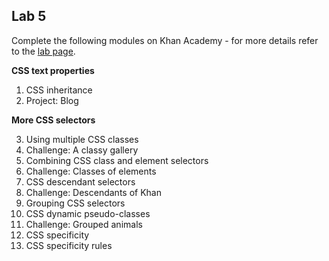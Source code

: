 ## Lab 5 

Complete the following modules on Khan Academy - for more details refer to the [lab page](../labs.md).

**CSS text properties**

1. CSS inheritance
2. Project: Blog

**More CSS selectors**

3. Using multiple CSS classes
4. Challenge: A classy gallery
5. Combining CSS class and element selectors
6. Challenge: Classes of elements
7. CSS descendant selectors
8. Challenge: Descendants of Khan
9. Grouping CSS selectors
10. CSS dynamic pseudo-classes
11. Challenge: Grouped animals
12. CSS specificity
13. CSS specificity rules